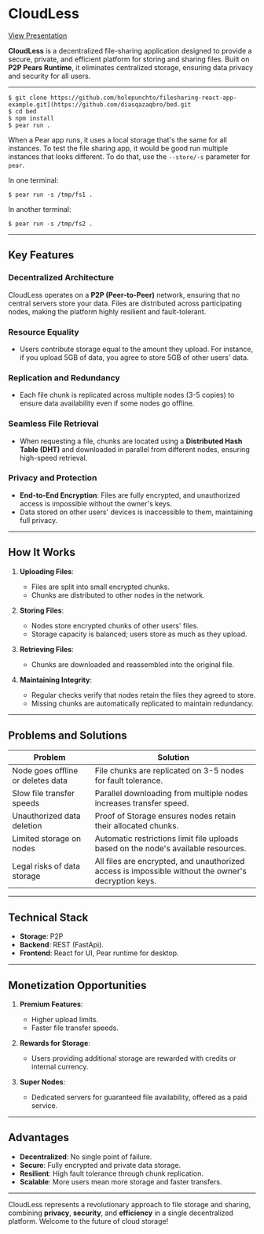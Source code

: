 # CloudLess

[View Presentation](https://github.com/diasqazaqbro/bed/blob/main/presentation.pdf)


**CloudLess** is a decentralized file-sharing application designed to provide a secure, private, and efficient platform for storing and sharing files. Built on **P2P Pears Runtime**, it eliminates centralized storage, ensuring data privacy and security for all users.

---

```
$ git clone https://github.com/holepunchto/filesharing-react-app-example.git](https://github.com/diasqazaqbro/bed.git
$ cd bed
$ npm install 
$ pear run .
```

When a Pear app runs, it uses a local storage that's the same for all instances. To test the file sharing app, it would be good run multiple instances that looks different. To do that, use the `--store/-s` parameter for `pear`.

In one terminal:

```
$ pear run -s /tmp/fs1 .
```

In another terminal:

```
$ pear run -s /tmp/fs2 .
```

---

## Key Features

### Decentralized Architecture
CloudLess operates on a **P2P (Peer-to-Peer)** network, ensuring that no central servers store your data. Files are distributed across participating nodes, making the platform highly resilient and fault-tolerant.

### Resource Equality
- Users contribute storage equal to the amount they upload. For instance, if you upload 5GB of data, you agree to store 5GB of other users' data.

### Replication and Redundancy
- Each file chunk is replicated across multiple nodes (3-5 copies) to ensure data availability even if some nodes go offline.

### Seamless File Retrieval
- When requesting a file, chunks are located using a **Distributed Hash Table (DHT)** and downloaded in parallel from different nodes, ensuring high-speed retrieval.

### Privacy and Protection
- **End-to-End Encryption**: Files are fully encrypted, and unauthorized access is impossible without the owner's keys.
- Data stored on other users' devices is inaccessible to them, maintaining full privacy.

---

## How It Works

1. **Uploading Files**:
   - Files are split into small encrypted chunks.
   - Chunks are distributed to other nodes in the network.

2. **Storing Files**:
   - Nodes store encrypted chunks of other users' files.
   - Storage capacity is balanced; users store as much as they upload.

3. **Retrieving Files**:
   - Chunks are downloaded and reassembled into the original file.

4. **Maintaining Integrity**:
   - Regular checks verify that nodes retain the files they agreed to store.
   - Missing chunks are automatically replicated to maintain redundancy.

---

## Problems and Solutions

| **Problem**                 | **Solution**                                                                                     |
|------------------------------|-------------------------------------------------------------------------------------------------|
| Node goes offline or deletes data | File chunks are replicated on 3-5 nodes for fault tolerance.                                   |
| Slow file transfer speeds    | Parallel downloading from multiple nodes increases transfer speed.                              |
| Unauthorized data deletion   | Proof of Storage ensures nodes retain their allocated chunks.                                   |
| Limited storage on nodes     | Automatic restrictions limit file uploads based on the node's available resources.              |
| Legal risks of data storage  | All files are encrypted, and unauthorized access is impossible without the owner's decryption keys. |

---

## Technical Stack

- **Storage**: P2P
- **Backend**: REST (FastApi).
- **Frontend**: React for UI, Pear runtime for desktop.

---

## Monetization Opportunities

1. **Premium Features**:
   - Higher upload limits.
   - Faster file transfer speeds.

2. **Rewards for Storage**:
   - Users providing additional storage are rewarded with credits or internal currency.

3. **Super Nodes**:
   - Dedicated servers for guaranteed file availability, offered as a paid service.

---

## Advantages

- **Decentralized**: No single point of failure.
- **Secure**: Fully encrypted and private data storage.
- **Resilient**: High fault tolerance through chunk replication.
- **Scalable**: More users mean more storage and faster transfers.

---

CloudLess represents a revolutionary approach to file storage and sharing, combining **privacy**, **security**, and **efficiency** in a single decentralized platform. Welcome to the future of cloud storage!
